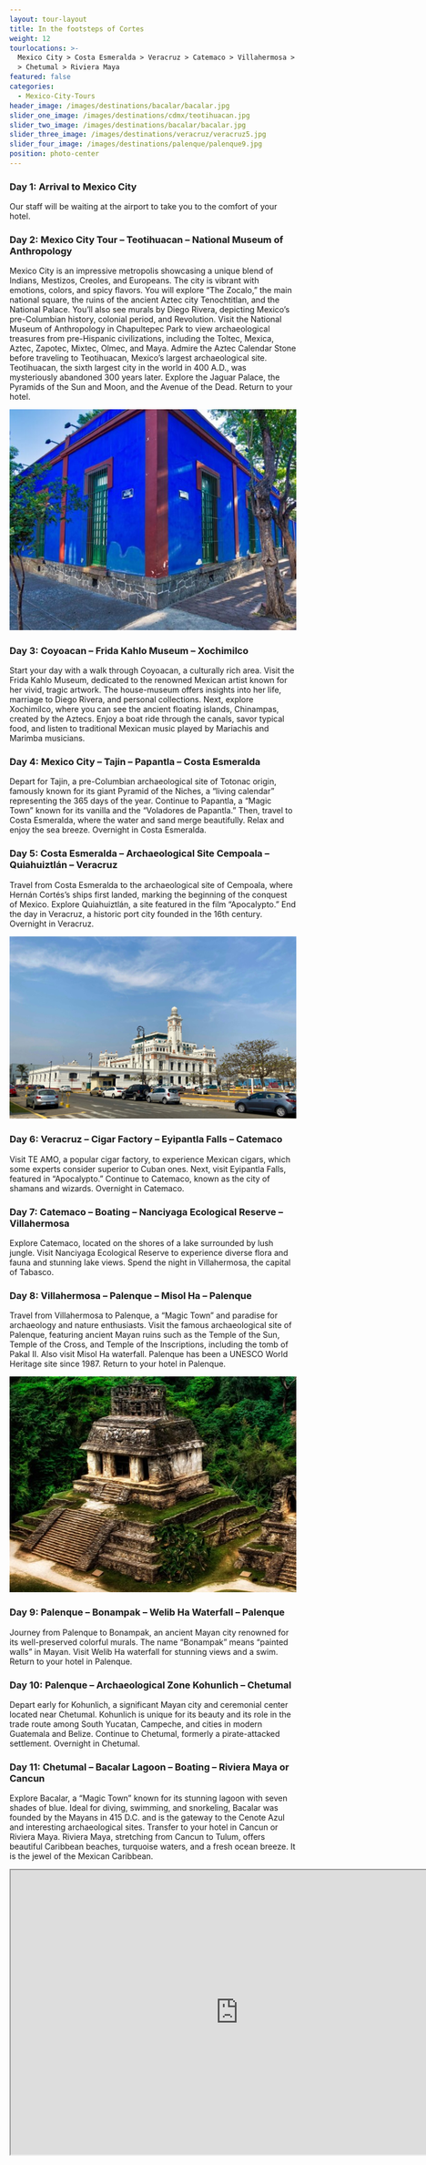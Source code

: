 ```yaml
---
layout: tour-layout
title: In the footsteps of Cortes
weight: 12
tourlocations: >-
  Mexico City > Costa Esmeralda > Veracruz > Catemaco > Villahermosa > Palenque
  > Chetumal > Riviera Maya
featured: false
categories:
  - Mexico-City-Tours
header_image: /images/destinations/bacalar/bacalar.jpg
slider_one_image: /images/destinations/cdmx/teotihuacan.jpg
slider_two_image: /images/destinations/bacalar/bacalar.jpg
slider_three_image: /images/destinations/veracruz/veracruz5.jpg
slider_four_image: /images/destinations/palenque/palenque9.jpg
position: photo-center
---
```


### Day 1: Arrival to Mexico City

Our staff will be waiting at the airport to take you to the comfort of your hotel.

### Day 2: Mexico City Tour – Teotihuacan – National Museum of Anthropology

Mexico City is an impressive metropolis showcasing a unique blend of Indians, Mestizos, Creoles, and Europeans. The city is vibrant with emotions, colors, and spicy flavors. You will explore “The Zocalo,” the main national square, the ruins of the ancient Aztec city Tenochtitlan, and the National Palace. You’ll also see murals by Diego Rivera, depicting Mexico’s pre-Columbian history, colonial period, and Revolution. Visit the National Museum of Anthropology in Chapultepec Park to view archaeological treasures from pre-Hispanic civilizations, including the Toltec, Mexica, Aztec, Zapotec, Mixtec, Olmec, and Maya. Admire the Aztec Calendar Stone before traveling to Teotihuacan, Mexico’s largest archaeological site. Teotihuacan, the sixth largest city in the world in 400 A.D., was mysteriously abandoned 300 years later. Explore the Jaguar Palace, the Pyramids of the Sun and Moon, and the Avenue of the Dead. Return to your hotel.

![](/images/destinations/cdmx/cdmx13.jpg)

### Day 3: Coyoacan – Frida Kahlo Museum – Xochimilco

Start your day with a walk through Coyoacan, a culturally rich area. Visit the Frida Kahlo Museum, dedicated to the renowned Mexican artist known for her vivid, tragic artwork. The house-museum offers insights into her life, marriage to Diego Rivera, and personal collections. Next, explore Xochimilco, where you can see the ancient floating islands, Chinampas, created by the Aztecs. Enjoy a boat ride through the canals, savor typical food, and listen to traditional Mexican music played by Mariachis and Marimba musicians.

### Day 4: Mexico City – Tajin – Papantla – Costa Esmeralda

Depart for Tajin, a pre-Columbian archaeological site of Totonac origin, famously known for its giant Pyramid of the Niches, a “living calendar” representing the 365 days of the year. Continue to Papantla, a “Magic Town” known for its vanilla and the “Voladores de Papantla.” Then, travel to Costa Esmeralda, where the water and sand merge beautifully. Relax and enjoy the sea breeze. Overnight in Costa Esmeralda.

### Day 5: Costa Esmeralda – Archaeological Site Cempoala – Quiahuiztlán – Veracruz

Travel from Costa Esmeralda to the archaeological site of Cempoala, where Hernán Cortés’s ships first landed, marking the beginning of the conquest of Mexico. Explore Quiahuiztlán, a site featured in the film “Apocalypto.” End the day in Veracruz, a historic port city founded in the 16th century. Overnight in Veracruz.

![](/images/destinations/veracruz/veracruz4.jpg)

### Day 6: Veracruz – Cigar Factory – Eyipantla Falls – Catemaco

Visit TE AMO, a popular cigar factory, to experience Mexican cigars, which some experts consider superior to Cuban ones. Next, visit Eyipantla Falls, featured in “Apocalypto.” Continue to Catemaco, known as the city of shamans and wizards. Overnight in Catemaco.

### Day 7: Catemaco – Boating – Nanciyaga Ecological Reserve – Villahermosa

Explore Catemaco, located on the shores of a lake surrounded by lush jungle. Visit Nanciyaga Ecological Reserve to experience diverse flora and fauna and stunning lake views. Spend the night in Villahermosa, the capital of Tabasco.

### Day 8: Villahermosa – Palenque – Misol Ha – Palenque

Travel from Villahermosa to Palenque, a “Magic Town” and paradise for archaeology and nature enthusiasts. Visit the famous archaeological site of Palenque, featuring ancient Mayan ruins such as the Temple of the Sun, Temple of the Cross, and Temple of the Inscriptions, including the tomb of Pakal II. Also visit Misol Ha waterfall. Palenque has been a UNESCO World Heritage site since 1987. Return to your hotel in Palenque.

![](/images/destinations/palenque/palenque8.jpg)

### Day 9: Palenque – Bonampak – Welib Ha Waterfall – Palenque

Journey from Palenque to Bonampak, an ancient Mayan city renowned for its well-preserved colorful murals. The name “Bonampak” means “painted walls” in Mayan. Visit Welib Ha waterfall for stunning views and a swim. Return to your hotel in Palenque.

### Day 10: Palenque – Archaeological Zone Kohunlich – Chetumal

Depart early for Kohunlich, a significant Mayan city and ceremonial center located near Chetumal. Kohunlich is unique for its beauty and its role in the trade route among South Yucatan, Campeche, and cities in modern Guatemala and Belize. Continue to Chetumal, formerly a pirate-attacked settlement. Overnight in Chetumal.

### Day 11: Chetumal – Bacalar Lagoon – Boating – Riviera Maya or Cancun

Explore Bacalar, a “Magic Town” known for its stunning lagoon with seven shades of blue. Ideal for diving, swimming, and snorkeling, Bacalar was founded by the Mayans in 415 D.C. and is the gateway to the Cenote Azul and interesting archaeological sites. Transfer to your hotel in Cancun or Riviera Maya. Riviera Maya, stretching from Cancun to Tulum, offers beautiful Caribbean beaches, turquoise waters, and a fresh ocean breeze. It is the jewel of the Mexican Caribbean.

<div class="map-container">

<iframe src="https://www.google.com/maps/d/u/0/embed?mid=16TzCEJyfENjzn9FgXuv_YPGCzUGXQkE&amp;ehbc=2E312F&amp;noprof=1" width="800" height="500"></iframe>

</div>

&nbsp;